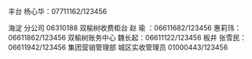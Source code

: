 丰台
	杨心华：07711162/123456
	
海淀 
	分公司
		06310188
	双榆树收费柜台
		赵  瑜 ：06611682/123456
		惠莉玮：06611862/123456
	双榆树账务中心
		魏长起：06611122/123456
	板井
		张雪民：06611942/123456
集团营销管理部
	城区实收管理员
		01000443/123456
	